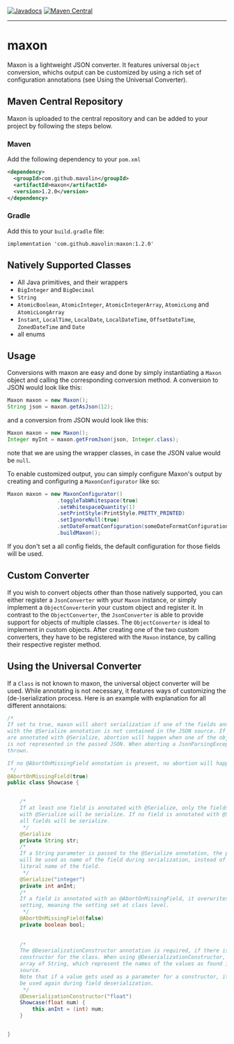 [![Javadocs](https://www.javadoc.io/badge/com.github.mavolin/maxon.svg)](https://www.javadoc.io/doc/com.github.mavolin/maxon)  [![Maven Central](https://img.shields.io/maven-central/v/com.github.mavolin/maxon)](https://search.maven.org/artifact/com.github.mavolin/maxon)

---

# maxon

Maxon is a lightweight JSON converter. It features universal ``Object`` conversion, whichs output can be customized by using a rich set of configuration annotations (see Using the Universal Converter).

## Maven Central Repository

Maxon is uploaded to the central repository and can be added to your project by following the steps below.

### Maven

Add the following dependency to your ``pom.xml``

```xml
<dependency>
  <groupId>com.github.mavolin</groupId>
  <artifactId>maxon</artifactId>
  <version>1.2.0</version>
</dependency>
```

### Gradle

Add this to your ``build.gradle`` file:

```
implementation 'com.github.mavolin:maxon:1.2.0'
```

## Natively Supported Classes

- All Java primitives, and their wrappers
- ``BigInteger`` and ``BigDecimal``
- ``String``
- ``AtomicBoolean``, ``AtomicInteger``, ``AtomicIntegerArray``, ``AtomicLong`` and ``AtomicLongArray``
- ``Instant``, ``LocalTime``, ``LocalDate``, ``LocalDateTime``, ``OffsetDateTime``, ``ZonedDateTime`` and ``Date``
- all enums

## Usage

Conversions with maxon are easy and done by simply instantiating a ``Maxon`` object and calling the corresponding conversion method.
A conversion to JSON would look like this:

```java
Maxon maxon = new Maxon();
String json = maxon.getAsJson(12);
```

and a conversion from JSON would look like this:

```java
Maxon maxon = new Maxon();
Integer myInt = maxon.getFromJson(json, Integer.class);
```

note that we are using the wrapper classes, in case the JSON value would be ``null``.

To enable customized output, you can simply configure Maxon's output by creating and configuring a ``MaxonConfigurator`` like so:

```java
Maxon maxon = new MaxonConfigurator()
				.toggleTabWhitespace(true)
				.setWhitespaceQuantity(1)
				.setPrintStyle(PrintStyle.PRETTY_PRINTED)
				.setIgnoreNull(true)
				.setDateFormatConfiguration(someDateFormatConfiguration)
				.buildMaxon();
```

If you don't set a all config fields, the default configuration for those fields will be used.

## Custom Converter

If you wish to convert objects other than those natively supported, you can either register a ``JsonConverter`` with your ``Maxon`` instance, or simply implement a ``ObjectConverter``in your custom object and register it. In contrast to the ``ObjectConverter``, the ``JsonConverter`` is able to provide support for objects of multiple classes. The ``ObjectConverter`` is ideal to implement in custom objects. After creating one of the two custom converters, they have to be registered with the ``Maxon`` instance, by calling their respective register method.

## Using the Universal Converter

If a ``Class`` is not known to maxon, the universal object converter will be used. While annotating is not necessary, it features ways of customizing the (de-)serialization process. Here is an example with explanation for all different annotaions:


```java
/*
If set to true, maxon will abort serialization if one of the fields annotated 
with the @Serialize annotation is not contained in the JSON source. If no fields
are annotated with @Serialize, abortion will happen when one of the objects fields
is not represented in the passed JSON. When aborting a JsonParsingException will be
thrown.

If no @AbortOnMissingField annotation is present, no abortion will happen.
 */
@AbortOnMissingField(true)
public class Showcase {


    /*
    If at least one field is annotated with @Serialize, only the fields annotated 
    with @Serialize will be serialize. If no field is annotated with @Serialize,
    all fields will be serialize.
     */
    @Serialize
    private String str;
    /*
    If a String parameter is passed to the @Serialize annotation, the passed String
    will be used as name of the field during serialization, instead of using the
    literal name of the field.
     */
    @Serialize("integer")
    private int anInt;
    /*
    If a field is annotated with an @AbortOnMissingField, it overwrites the "global"
    setting, meaning the setting set at class level.
     */
    @AbortOnMissingField(false)
    private boolean bool;
    
    
    /*
    The @DeserializationConstructor annotation is required, if there is no no-arg
    constructor for the class. When using @DeserializationConstructor, it takes an
    array of String, which represent the names of the values as found in the JSON 
    source.
    Note that if a value gets used as a parameter for a constructor, it will not
    be used again during field deserialization.
     */
    @DeserializationConstructor("float")
    Showcase(float num) {
        this.anInt = (int) num;
    }


}
```
